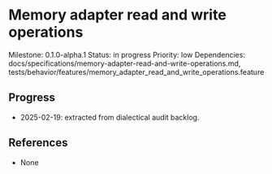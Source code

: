 # Memory adapter read and write operations
Milestone: 0.1.0-alpha.1
Status: in progress
Priority: low
Dependencies: docs/specifications/memory-adapter-read-and-write-operations.md, tests/behavior/features/memory_adapter_read_and_write_operations.feature

## Progress
- 2025-02-19: extracted from dialectical audit backlog.

## References
- None
